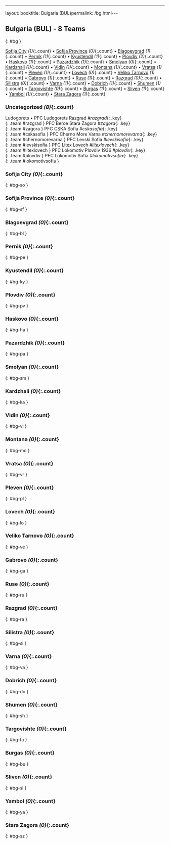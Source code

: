 ---
layout: booktitle: Bulgaria (BUL)permalink: /bg.html---

## Bulgaria (BUL) - 8 Teams
{: #bg }






[Sofija City](#bg-so) _(1)_{:.count} • [Sofija Province](#bg-sf) _(0)_{:.count} • [Blagoevgrad](#bg-bl) _(1)_{:.count} • [Pernik](#bg-pe) _(1)_{:.count} • [Kyustendil](#bg-ky) _(1)_{:.count} • [Plovdiv](#bg-pv) _(2)_{:.count} • [Haskovo](#bg-ha) _(1)_{:.count} • [Pazardzhik](#bg-pa) _(1)_{:.count} • [Smolyan](#bg-sm) _(0)_{:.count} • [Kardzhali](#bg-ka) _(1)_{:.count} • [Vidin](#bg-vi) _(1)_{:.count} • [Montana](#bg-mo) _(1)_{:.count} • [Vratsa](#bg-vr) _(1)_{:.count} • [Pleven](#bg-pl) _(1)_{:.count} • [Lovech](#bg-lo) _(0)_{:.count} • [Veliko Tarnovo](#bg-ve) _(1)_{:.count} • [Gabrovo](#bg-ga) _(1)_{:.count} • [Ruse](#bg-ru) _(1)_{:.count} • [Razgrad](#bg-ra) _(0)_{:.count} • [Silistra](#bg-si) _(0)_{:.count} • [Varna](#bg-va) _(1)_{:.count} • [Dobrich](#bg-do) _(1)_{:.count} • [Shumen](#bg-sh) _(1)_{:.count} • [Targovishte](#bg-ta) _(0)_{:.count} • [Burgas](#bg-bu) _(1)_{:.count} • [Sliven](#bg-sl) _(1)_{:.count} • [Yambol](#bg-ya) _(1)_{:.count} • [Stara Zagora](#bg-sz) _(1)_{:.count}


### Uncategorized _(8)_{:.count}

Ludogorets • PFC Ludogorets Razgrad   _#razgrad_{: .key} <br>
{: .team #razgrad }
PFC Beroe Stara Zagora   _#zagora_{: .key} <br>
{: .team #zagora }
PFC CSKA Sofia   _#cskasofia_{: .key} <br>
{: .team #cskasofia }
PFC Cherno More Varna   _#chernomorevarna_{: .key} <br>
{: .team #chernomorevarna }
PFC Levski Sofia   _#levskisofia_{: .key} <br>
{: .team #levskisofia }
PFC Litex Lovech   _#litexlovech_{: .key} <br>
{: .team #litexlovech }
PFC Lokomotiv Plovdiv 1936   _#plovdiv_{: .key} <br>
{: .team #plovdiv }
PFC Lokomotiv Sofia   _#lokomotivsofia_{: .key} <br>
{: .team #lokomotivsofia }



### Sofija City _(0)_{:.count}
{: #bg-so }





<div class='columns3' markdown='1'>


</div>



### Sofija Province _(0)_{:.count}
{: #bg-sf }





<div class='columns3' markdown='1'>


</div>



### Blagoevgrad _(0)_{:.count}
{: #bg-bl }





<div class='columns3' markdown='1'>


</div>



### Pernik _(0)_{:.count}
{: #bg-pe }





<div class='columns3' markdown='1'>


</div>



### Kyustendil _(0)_{:.count}
{: #bg-ky }





<div class='columns3' markdown='1'>


</div>



### Plovdiv _(0)_{:.count}
{: #bg-pv }





<div class='columns3' markdown='1'>


</div>



### Haskovo _(0)_{:.count}
{: #bg-ha }





<div class='columns3' markdown='1'>


</div>



### Pazardzhik _(0)_{:.count}
{: #bg-pa }





<div class='columns3' markdown='1'>


</div>



### Smolyan _(0)_{:.count}
{: #bg-sm }





<div class='columns3' markdown='1'>


</div>



### Kardzhali _(0)_{:.count}
{: #bg-ka }





<div class='columns3' markdown='1'>


</div>



### Vidin _(0)_{:.count}
{: #bg-vi }





<div class='columns3' markdown='1'>


</div>



### Montana _(0)_{:.count}
{: #bg-mo }





<div class='columns3' markdown='1'>


</div>



### Vratsa _(0)_{:.count}
{: #bg-vr }





<div class='columns3' markdown='1'>


</div>



### Pleven _(0)_{:.count}
{: #bg-pl }





<div class='columns3' markdown='1'>


</div>



### Lovech _(0)_{:.count}
{: #bg-lo }





<div class='columns3' markdown='1'>


</div>



### Veliko Tarnovo _(0)_{:.count}
{: #bg-ve }





<div class='columns3' markdown='1'>


</div>



### Gabrovo _(0)_{:.count}
{: #bg-ga }





<div class='columns3' markdown='1'>


</div>



### Ruse _(0)_{:.count}
{: #bg-ru }





<div class='columns3' markdown='1'>


</div>



### Razgrad _(0)_{:.count}
{: #bg-ra }





<div class='columns3' markdown='1'>


</div>



### Silistra _(0)_{:.count}
{: #bg-si }





<div class='columns3' markdown='1'>


</div>



### Varna _(0)_{:.count}
{: #bg-va }





<div class='columns3' markdown='1'>


</div>



### Dobrich _(0)_{:.count}
{: #bg-do }





<div class='columns3' markdown='1'>


</div>



### Shumen _(0)_{:.count}
{: #bg-sh }





<div class='columns3' markdown='1'>


</div>



### Targovishte _(0)_{:.count}
{: #bg-ta }





<div class='columns3' markdown='1'>


</div>



### Burgas _(0)_{:.count}
{: #bg-bu }





<div class='columns3' markdown='1'>


</div>



### Sliven _(0)_{:.count}
{: #bg-sl }





<div class='columns3' markdown='1'>


</div>



### Yambol _(0)_{:.count}
{: #bg-ya }





<div class='columns3' markdown='1'>


</div>



### Stara Zagora _(0)_{:.count}
{: #bg-sz }





<div class='columns3' markdown='1'>


</div>


 
